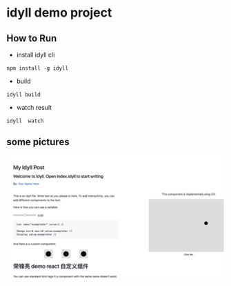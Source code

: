 # idyll demo project

## How  to Run

* install idyll cli

```code
npm install -g idyll
```

* build

```code
idyll build
```

* watch result

```code
idyll  watch
```

## some pictures

![images](./images/info.png)
